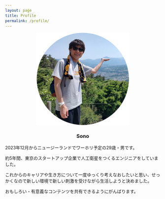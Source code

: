```yaml
---
layout: page
title: Profile
permalink: /profile/
---
```


<div style="text-align: center">
    <img src="../image/bio_circle.png" width="300"><br>
    <h3>Sono</h3>
</div>


2023年12月からニュージーランドでワーホリ予定の29歳・男です。

約5年間、東京のスタートアップ企業で人工衛星をつくるエンジニアをしていました。

これからのキャリアや生き方について一度ゆっくり考えなおしたいと思い、せっかくなので新しい環境で新しい刺激を受けながら生活しようと決めました。

おもしろい・有意義なコンテンツを共有できるようにがんばります。
